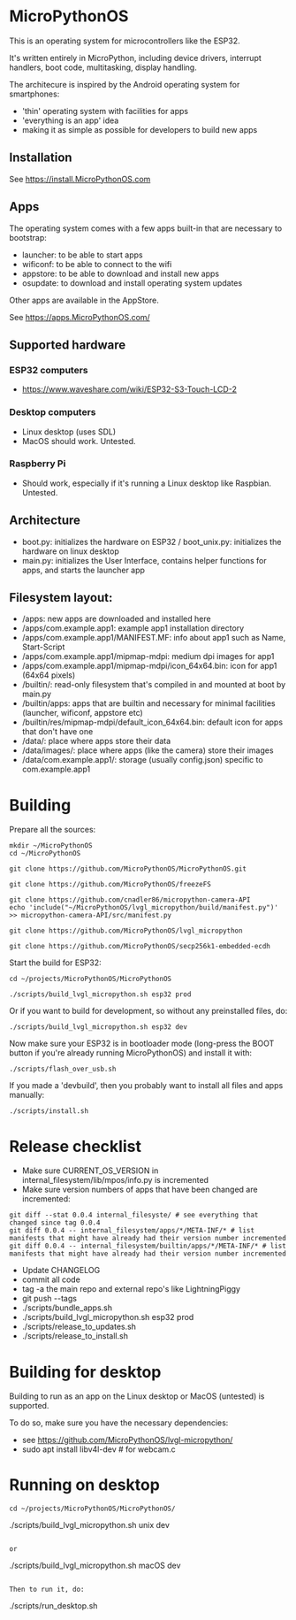 MicroPythonOS
=======

This is an operating system for microcontrollers like the ESP32.

It's written entirely in MicroPython, including device drivers, interrupt handlers, boot code, multitasking, display handling.

The architecure is inspired by the Android operating system for smartphones:
- 'thin' operating system with facilities for apps
- 'everything is an app' idea
- making it as simple as possible for developers to build new apps

## Installation

See https://install.MicroPythonOS.com

## Apps

The operating system comes with a few apps built-in that are necessary to bootstrap:
- launcher: to be able to start apps
- wificonf: to be able to connect to the wifi
- appstore: to be able to download and install new apps
- osupdate: to download and install operating system updates

Other apps are available in the AppStore.

See https://apps.MicroPythonOS.com/

## Supported hardware

### ESP32 computers
- https://www.waveshare.com/wiki/ESP32-S3-Touch-LCD-2

### Desktop computers
- Linux desktop (uses SDL)
- MacOS should work. Untested.

### Raspberry Pi
- Should work, especially if it's running a Linux desktop like Raspbian. Untested.

## Architecture

- boot.py: initializes the hardware on ESP32 / boot_unix.py: initializes the hardware on linux desktop
- main.py: initializes the User Interface, contains helper functions for apps, and starts the launcher app

## Filesystem layout:

- /apps: new apps are downloaded and installed here
- /apps/com.example.app1: example app1 installation directory
- /apps/com.example.app1/MANIFEST.MF: info about app1 such as Name, Start-Script
- /apps/com.example.app1/mipmap-mdpi: medium dpi images for app1
- /apps/com.example.app1/mipmap-mdpi/icon_64x64.bin: icon for app1 (64x64 pixels)
- /builtin/: read-only filesystem that's compiled in and mounted at boot by main.py
- /builtin/apps: apps that are builtin and necessary for minimal facilities (launcher, wificonf, appstore etc)
- /builtin/res/mipmap-mdpi/default_icon_64x64.bin: default icon for apps that don't have one
- /data/: place where apps store their data
- /data/images/: place where apps (like the camera) store their images
- /data/com.example.app1/: storage (usually config.json) specific to com.example.app1

# Building

Prepare all the sources:

```
mkdir ~/MicroPythonOS
cd ~/MicroPythonOS

git clone https://github.com/MicroPythonOS/MicroPythonOS.git

git clone https://github.com/MicroPythonOS/freezeFS

git clone https://github.com/cnadler86/micropython-camera-API
echo 'include("~/MicroPythonOS/lvgl_micropython/build/manifest.py")' >> micropython-camera-API/src/manifest.py

git clone https://github.com/MicroPythonOS/lvgl_micropython

git clone https://github.com/MicroPythonOS/secp256k1-embedded-ecdh
```


Start the build for ESP32:

```
cd ~/projects/MicroPythonOS/MicroPythonOS
```


```
./scripts/build_lvgl_micropython.sh esp32 prod
```

Or if you want to build for development, so without any preinstalled files, do:

```
./scripts/build_lvgl_micropython.sh esp32 dev
```

Now make sure your ESP32 is in bootloader mode (long-press the BOOT button if you're already running MicroPythonOS) and install it with:

```
./scripts/flash_over_usb.sh
```

If you made a 'devbuild', then you probably want to install all files and apps manually:

```
./scripts/install.sh
```

Release checklist
=================
- Make sure CURRENT_OS_VERSION in internal_filesystem/lib/mpos/info.py is incremented
- Make sure version numbers of apps that have been changed are incremented:
```
git diff --stat 0.0.4 internal_filesyste/ # see everything that changed since tag 0.0.4
git diff 0.0.4 -- internal_filesystem/apps/*/META-INF/* # list manifests that might have already had their version number incremented
git diff 0.0.4 -- internal_filesystem/builtin/apps/*/META-INF/* # list manifests that might have already had their version number incremented
```
- Update CHANGELOG
- commit all code
- tag -a the main repo and external repo's like LightningPiggy
- git push --tags
- ./scripts/bundle_apps.sh
- ./scripts/build_lvgl_micropython.sh esp32 prod
- ./scripts/release_to_updates.sh
- ./scripts/release_to_install.sh

Building for desktop
====================
Building to run as an app on the Linux desktop or MacOS (untested) is supported.

To do so, make sure you have the necessary dependencies:
- see https://github.com/MicroPythonOS/lvgl-micropython/
- sudo apt install libv4l-dev # for webcam.c

# Running on desktop

```
cd ~/projects/MicroPythonOS/MicroPythonOS/

```
./scripts/build_lvgl_micropython.sh unix dev
```

or

```
./scripts/build_lvgl_micropython.sh macOS dev
```

Then to run it, do:

```
./scripts/run_desktop.sh
```
